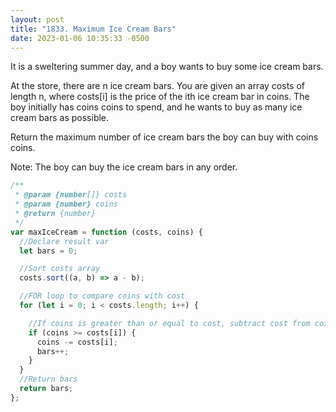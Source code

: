 ```yaml
---
layout: post
title: "1833. Maximum Ice Cream Bars"
date: 2023-01-06 10:35:33 -0500
---
```

It is a sweltering summer day, and a boy wants to buy some ice cream bars.

At the store, there are n ice cream bars. You are given an array costs of length n, where costs[i] is the price of the ith ice cream bar in coins. The boy initially has coins coins to spend, and he wants to buy as many ice cream bars as possible. 

Return the maximum number of ice cream bars the boy can buy with coins coins.

Note: The boy can buy the ice cream bars in any order.

```javascript
/**
 * @param {number[]} costs
 * @param {number} coins
 * @return {number}
 */
var maxIceCream = function (costs, coins) {
  //Declare result var
  let bars = 0;

  //Sort costs array
  costs.sort((a, b) => a - b);

  //FOR loop to compare coins with cost
  for (let i = 0; i < costs.length; i++) {

    //If coins is greater than or equal to cost, subtract cost from coins and increment bars
    if (coins >= costs[i]) {
      coins -= costs[i];
      bars++;
    }
  }
  //Return bars
  return bars;
};
```